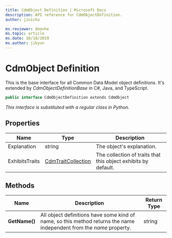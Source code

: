 ```yaml
---
title: CdmObject Definition | Microsoft Docs
description: API reference for CdmObjectDefinition.
author: jinichu

ms.reviewer: deonhe 
ms.topic: article
ms.date: 10/18/2019
ms.author: jibyun
---
```


# CdmObject Definition

This is the base interface for all Common Data Model object definitions. It's extended by *CdmObjectDefinitionBase* in C#, Java, and TypeScript.

```csharp
public interface CdmObjectDefinition extends CdmObject
```
*This interface is substituted with a regular class in Python.*

## Properties
|Name|Type|Description|
|---|---|---|
|Explanation|string|The object's explanation.|
|ExhibitsTraits|[CdmTraitCollection](traitcollection.md)|The collection of traits that this object exhibits by default.|

## Methods
|Name|Description|Return Type|
|---|---|---|
|**GetName()**|All object definitions have some kind of name, so this method returns the name independent from the *name* property.|string|



